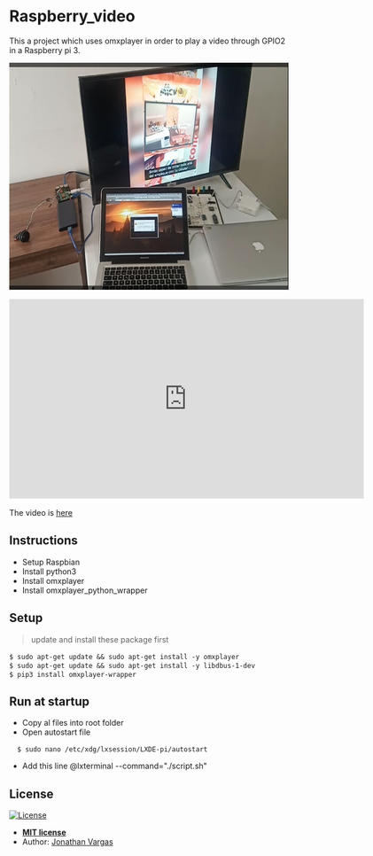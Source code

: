 # Raspberry_video
This a project which uses omxplayer in order to play a video through GPIO2 in a Raspberry pi 3.

<p align="center">
  <img height="410" width="720" src="assets/raspberry_video.png">
</p>

<p align="center">
<iframe width="640" height="360" frameborder="0" src="https://mega.nz/embed#!y9tz2IpZ!d_0xNAKIeETheC7AT5FQ1GVkp_OiOllC4qo6xMnNoBQ" allowfullscreen></iframe>
</p>

The video is [here](https://mega.nz/#!y9tz2IpZ!d_0xNAKIeETheC7AT5FQ1GVkp_OiOllC4qo6xMnNoBQ)

## Instructions
  - Setup Raspbian
  - Install python3
  - Install omxplayer
  - Install omxplayer_python_wrapper


## Setup

> update and install these package first

```shell
$ sudo apt-get update && sudo apt-get install -y omxplayer
$ sudo apt-get update && sudo apt-get install -y libdbus-1-dev
$ pip3 install omxplayer-wrapper
```

## Run at startup
  - Copy al files into root folder
  - Open autostart file
  ```shell
    $ sudo nano /etc/xdg/lxsession/LXDE-pi/autostart
  ```
  - Add this line @lxterminal --command="./script.sh"

## License

[![License](http://img.shields.io/:license-mit-blue.svg?style=flat-square)](http://badges.mit-license.org)

- **[MIT license](http://opensource.org/licenses/mit-license.php)**
- Author: <a href="https://www.jonathanvargas.ml" target="_blank">Jonathan Vargas</a>